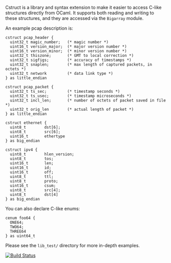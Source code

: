 Cstruct is a library and syntax extension to make it easier to access C-like
structures directly from OCaml.  It supports both reading and writing to these
structures, and they are accessed via the `Bigarray` module.

An example pcap description is:

```
cstruct pcap_header {
  uint32_t magic_number;   (* magic number *)
  uint16_t version_major;  (* major version number *)
  uint16_t version_minor;  (* minor version number *)
  uint32_t thiszone;       (* GMT to local correction *)
  uint32_t sigfigs;        (* accuracy of timestamps *)
  uint32_t snaplen;        (* max length of captured packets, in octets *)
  uint32_t network         (* data link type *)
} as little_endian

cstruct pcap_packet {
  uint32_t ts_sec;         (* timestamp seconds *)
  uint32_t ts_usec;        (* timestamp microseconds *)
  uint32_t incl_len;       (* number of octets of packet saved in file *)
  uint32_t orig_len        (* actual length of packet *)
} as little_endian

cstruct ethernet {
  uint8_t        dst[6];
  uint8_t        src[6];
  uint16_t       ethertype
} as big_endian

cstruct ipv4 {
  uint8_t        hlen_version;
  uint8_t        tos;
  uint16_t       len;
  uint16_t       id;
  uint16_t       off;
  uint8_t        ttl;
  uint8_t        proto;
  uint16_t       csum;
  uint8_t        src[4];
  uint8_t        dst[4]
} as big_endian
```

You can also declare C-like enums:

```
cenum foo64 {
  ONE64;
  TWO64;
  THREE64
} as uint64_t
```

Please see the `lib_test/` directory for more in-depth examples.

[![Build Status](https://travis-ci.org/avsm/ocaml-cstruct.png)](https://travis-ci.org/avsm/ocaml-cstruct)

